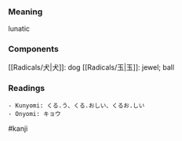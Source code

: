 ### Meaning

lunatic

### Components

[[Radicals/犬|犬]]: dog [[Radicals/玉|玉]]: jewel; ball

### Readings

```
- Kunyomi: くる.う、くる.おしい、くるお.しい
- Onyomi: キョウ
```

#kanji